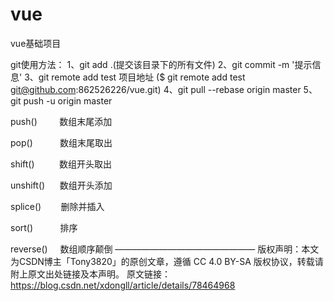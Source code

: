 # vue
vue基础项目

git使用方法：
1、git add .(提交该目录下的所有文件)
2、git commit -m '提示信息'
3、git remote add test 项目地址
($ git remote add test git@github.com:862526226/vue.git)
4、git pull --rebase origin master
5、git push -u origin master

push()         数组末尾添加

pop()           数组末尾取出

shift()          数组开头取出

unshift()      数组开头添加

splice()        删除并插入

sort()           排序

reverse()     数组顺序颠倒
————————————————
版权声明：本文为CSDN博主「Tony3820」的原创文章，遵循 CC 4.0 BY-SA 版权协议，转载请附上原文出处链接及本声明。
原文链接：https://blog.csdn.net/xdongll/article/details/78464968